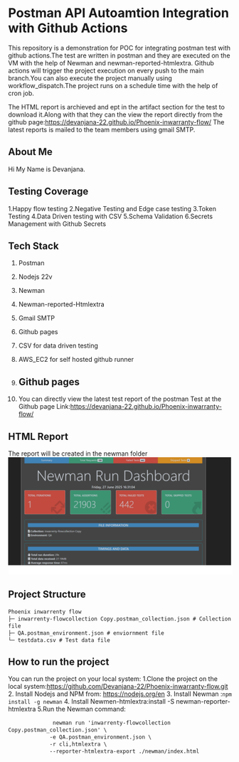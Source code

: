 # Postman API Autoamtion Integration with Github Actions #

This repository is a demonstration for POC for integrating postman test with github actions.The test are written in postman and they are executed on the VM with the help of Newman and newman-reported-htmlextra.
Github actions will trigger the project execution on every push to the main branch.You can also execute the project manually using workflow_dispatch.The project runs on a schedule time with the help of cron job.

The HTML report is archieved and ept in the artifact section for the test to download it.Along with that they can the view the report directly from the github page:https://devanjana-22.github.io/Phoenix-inwarranty-flow/
The latest reports is mailed to the team members using gmail SMTP.

## About Me ##
Hi My Name is Devanjana.

## Testing Coverage ##

1.Happy flow testing
2.Negative Testing and Edge case testing
3.Token Testing
4.Data Driven testing with CSV
5.Schema Validation
6.Secrets Management with Github Secrets

## Tech Stack ##
1. Postman
2. Nodejs 22v
3. Newman
4. Newman-reported-Htmlextra
5. Gmail SMTP
6. Github pages
7. CSV for data driven testing
8. AWS_EC2 for self hosted github runner

9. ## Github pages ##
10. You can directly view the latest test report of the postman Test at the Github page Link:https://devanjana-22.github.io/Phoenix-inwarranty-flow/

## HTML Report ##
The report will be created in the newman folder
![Postman Report](https://raw.githubusercontent.com/Devanjana-22/Phoenix-inwarranty-flow/Static-content/Newman%20Report.png)

## Project Structure ##
```
Phoenix inwarrenty flow
├─ inwarrenty-flowcollection Copy.postman_collection.json # Collection file
├─ QA.postman_environment.json # enviornment file
└─ testdata.csv # Test data file

```

 ## How to run the project ##
 You can run the project on your local system:
1.Clone the project on the local system:https://github.com/Devanjana-22/Phoenix-inwarranty-flow.git
2. Install Nodejs and NPM from: https://nodejs.org/en
3. Install Newman :``` npm install -g newman ```
4. Install Newmen-htmlextra:install -S newman-reporter-htmlextra
5.Run the Newman command: 
```
              newman run 'inwarrenty-flowcollection Copy.postman_collection.json' \ 
             -e QA.postman_environment.json \
             -r cli,htmlextra \
             --reporter-htmlextra-export ./newman/index.html
```
